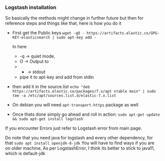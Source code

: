 ### Logstash installation 

So basically the methods might change in further future but then for reference steps and things like that, here is how you do it

* First get the Public keys 
  `wget -qO - https://artifacts.elastic.co/GPG-KEY-elasticsearch | sudo apt-key add -`
  
  In here 
  * -q -> quiet mode, 
  * O -> Output to 
  * - -> stdout 
  * pipe it to apt-key and add from stdin
* then add it in the source.list 
  `echo "deb https://artifacts.elastic.co/packages/7.x/apt stable main" | sudo tee -a /etc/apt/sources.list.d/elastic-7.x.list`
* On debian you will need `apt-transport-https` package as well
* Once thats done simply go ahead and roll in action: 
 `sudo apt-get update && sudo apt-get install logstash` 
 
 If you encounter Errors just refer to Logstash error from main page.


Do note that you need java for logstash and every other dependency, for that
`sudo apt install openjdk-8-jdk`
You will have to find ways if you are on older machine, As per LogstashError, I think its better to stick to java11, which is default-jdk
